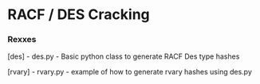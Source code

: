 # RACF / DES Cracking 

### Rexxes

[des] - des.py - Basic python class to generate RACF Des type hashes

[rvary] - rvary.py - example of how to generate rvary hashes using des.py
